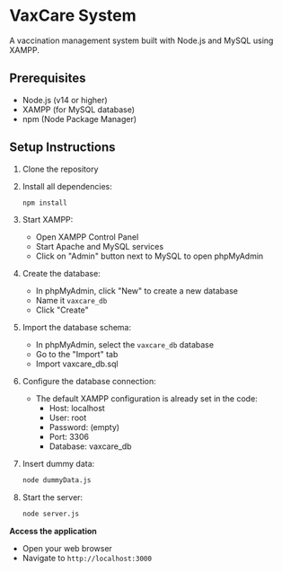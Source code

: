 # VaxCare System

A vaccination management system built with Node.js and MySQL using XAMPP.

## Prerequisites

- Node.js (v14 or higher)
- XAMPP (for MySQL database)
- npm (Node Package Manager)

## Setup Instructions

1. Clone the repository
2. Install all dependencies:
   ```bash
   npm install
   ```

3. Start XAMPP:
   - Open XAMPP Control Panel
   - Start Apache and MySQL services
   - Click on "Admin" button next to MySQL to open phpMyAdmin

4. Create the database:
   - In phpMyAdmin, click "New" to create a new database
   - Name it `vaxcare_db`
   - Click "Create"

5. Import the database schema:
   - In phpMyAdmin, select the `vaxcare_db` database
   - Go to the "Import" tab
   - Import vaxcare_db.sql

6. Configure the database connection:
   - The default XAMPP configuration is already set in the code:
     - Host: localhost
     - User: root
     - Password: (empty)
     - Port: 3306
     - Database: vaxcare_db

7. Insert dummy data:
   ```bash
   node dummyData.js
   ```

8. Start the server:
   ```bash
   node server.js
   ```

**Access the application**
   - Open your web browser
   - Navigate to `http://localhost:3000`
